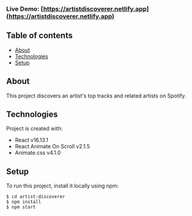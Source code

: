 ### Live Demo: [https://artistdiscoverer.netlify.app](https://artistdiscoverer.netlify.app)

## Table of contents

- [About](#about)
- [Technologies](#technologies)
- [Setup](#setup)

## About

This project discovers an artist's top tracks and related artists on Spotify.

## Technologies

Project is created with:

- React v16.13.1
- React Animate On Scroll v2.1.5
- Animate.css v4.1.0

## Setup

To run this project, install it locally using npm:

```
$ cd artist-discoverer
$ npm install
$ npm start
```
